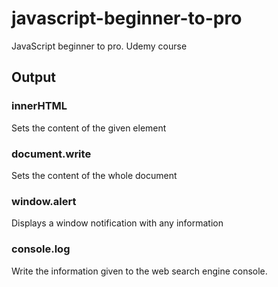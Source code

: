 # javascript-beginner-to-pro
JavaScript beginner to pro. Udemy course

## Output
### innerHTML
Sets the content of the given element
### document.write
Sets the content of the whole document
### window.alert
Displays a window notification with any information
### console.log
Write the information given to the web search engine console.
